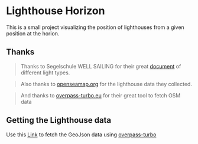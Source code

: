 # Lighthouse Horizon

This is a small project visualizing the position of lighthouses from a given position at the horion.

## Thanks

> Thanks to Segelschule WELL SAILING for their great [document](http://www.well-sailing.de/fileadmin/dateien-richard/SBF-See/scriptsbfleuchtf.PDF) of different light types.

> Also thanks to [openseamap.org](https://www.openseamap.org) for the lighthouse data they collected.

> And thanks to [overpass-turbo.eu](https://overpass-turbo.eu/) for their great tool to fetch OSM data

## Getting the Lighthouse data

Use this [Link](<https://overpass-turbo.eu/?Q=%5Bout%3Ajson%5D%3B%0A(%0A%20%20%0A%20%20node%5B%22seamark%3Atype%22~%22light_float%7Clight_vessel%7Cminor_light%7Cmajor_light%7Clight%22%5D(%7B%7Bbbox%7D%7D)%3B%3E%3B%0A%20%20way%5B%22seamark%3Atype%22~%22light_float%7Clight_vessel%7Cminor_light%7Cmajor_light%7Clight%22%5D(%7B%7Bbbox%7D%7D)%3B%3E%3B%0A)%3B%0Aout%3B&C=54.25881;12.63153;8&R>) to fetch the GeoJson data using [overpass-turbo](https://overpass-turbo.eu/)
